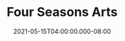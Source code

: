 ---
title: "Four Seasons Arts"
date: 2021-05-15T04:00:00.000-08:00
place: Virtual
link: 
type: 'event'
---